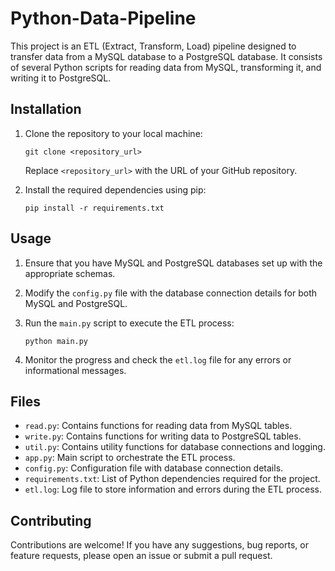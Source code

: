 # Python-Data-Pipeline
This project is an ETL (Extract, Transform, Load) pipeline designed to transfer data from a MySQL database to a PostgreSQL database. It consists of several Python scripts for reading data from MySQL, transforming it, and writing it to PostgreSQL.

## Installation

1. Clone the repository to your local machine:
   ```
   git clone <repository_url>
   ```
   Replace `<repository_url>` with the URL of your GitHub repository.

2. Install the required dependencies using pip:
   ```
   pip install -r requirements.txt
   ```

## Usage

1. Ensure that you have MySQL and PostgreSQL databases set up with the appropriate schemas.

2. Modify the `config.py` file with the database connection details for both MySQL and PostgreSQL.

3. Run the `main.py` script to execute the ETL process:
   ```
   python main.py
   ```

4. Monitor the progress and check the `etl.log` file for any errors or informational messages.

## Files

- `read.py`: Contains functions for reading data from MySQL tables.
- `write.py`: Contains functions for writing data to PostgreSQL tables.
- `util.py`: Contains utility functions for database connections and logging.
- `app.py`: Main script to orchestrate the ETL process.
- `config.py`: Configuration file with database connection details.
- `requirements.txt`: List of Python dependencies required for the project.
- `etl.log`: Log file to store information and errors during the ETL process.

## Contributing

Contributions are welcome! If you have any suggestions, bug reports, or feature requests, please open an issue or submit a pull request.

